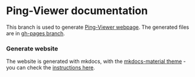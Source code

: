 # Ping-Viewer documentation

This branch is used to generate [Ping-Viewer webpage](https://docs.bluerobotics.com/ping-viewer/).
The generated files are in [gh-pages branch](https://github.com/bluerobotics/ping-viewer/tree/gh-pages).

### Generate website

The website is generated with mkdocs, with the [mkdocs-material theme](https://github.com/squidfunk/mkdocs-material?tab=readme-ov-file#quick-start) - you can check the [instructions here](https://www.mkdocs.org/).
